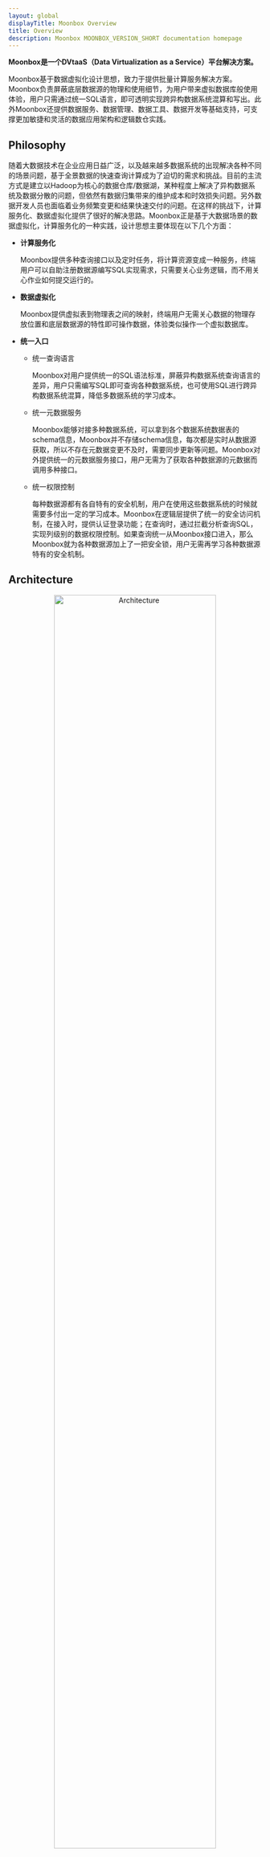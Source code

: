 ```yaml
---
layout: global
displayTitle: Moonbox Overview
title: Overview
description: Moonbox MOONBOX_VERSION_SHORT documentation homepage
---
```


**Moonbox是一个DVtaaS（Data Virtualization as a Service）平台解决方案。**

Moonbox基于数据虚拟化设计思想，致力于提供批量计算服务解决方案。Moonbox负责屏蔽底层数据源的物理和使用细节，为用户带来虚拟数据库般使用体验，用户只需通过统一SQL语言，即可透明实现跨异构数据系统混算和写出。此外Moonbox还提供数据服务、数据管理、数据工具、数据开发等基础支持，可支撑更加敏捷和灵活的数据应用架构和逻辑数仓实践。

## Philosophy

随着大数据技术在企业应用日益广泛，以及越来越多数据系统的出现解决各种不同的场景问题，基于全景数据的快速查询计算成为了迫切的需求和挑战。目前的主流方式是建立以Hadoop为核心的数据仓库/数据湖，某种程度上解决了异构数据系统及数据分散的问题，但依然有数据归集带来的维护成本和时效损失问题。另外数据开发人员也面临着业务频繁变更和结果快速交付的问题。在这样的挑战下，计算服务化、数据虚拟化提供了很好的解决思路。Moonbox正是基于大数据场景的数据虚拟化，计算服务化的一种实践，设计思想主要体现在以下几个方面：

- **计算服务化**

  Moonbox提供多种查询接口以及定时任务，将计算资源变成一种服务，终端用户可以自助注册数据源编写SQL实现需求，只需要关心业务逻辑，而不用关心作业如何提交运行的。

- **数据虚拟化**

  Moonbox提供虚拟表到物理表之间的映射，终端用户无需关心数据的物理存放位置和底层数据源的特性即可操作数据，体验类似操作一个虚拟数据库。

- **统一入口**

  - 统一查询语言

    Moonbox对用户提供统一的SQL语法标准，屏蔽异构数据系统查询语言的差异，用户只需编写SQL即可查询各种数据系统，也可使用SQL进行跨异构数据系统混算，降低多数据系统的学习成本。

  - 统一元数据服务

    Moonbox能够对接多种数据系统，可以拿到各个数据系统数据表的schema信息，Moonbox并不存储schema信息，每次都是实时从数据源获取，所以不存在元数据变更不及时，需要同步更新等问题。Moonbox对外提供统一的元数据服务接口，用户无需为了获取各种数据源的元数据而调用多种接口。

  - 统一权限控制

    每种数据源都有各自特有的安全机制，用户在使用这些数据系统的时候就需要多付出一定的学习成本。Moonbox在逻辑层提供了统一的安全访问机制，在接入时，提供认证登录功能；在查询时，通过拦截分析查询SQL，实现列级别的数据权限控制。如果查询统一从Moonbox接口进入，那么Moonbox就为各种数据源加上了一把安全锁，用户无需再学习各种数据源特有的安全机制。

## Architecture

<p style="text-align: center;">
  <img src="img/architecture.png" style="width:80%;" title="Moonbox Architecture" alt="Architecture" />
</p>
​   Moonbox总体上由四部分组成，分别是客户端、接入层、Grid以及存储计算层。

- **客户端**

  客户端有如下几种：

  - rest api

    以restful api的方式提供batch作业提交、查询作业执行状态、取消作业服务。
  - jdbc

    提供jdbc驱动，可以使用jdbc编程访问, 使用户拥有数据库般的使用体验。
  - odbc

    提供odbc支持，用户可以使用sas连接moonbox进行数据分析。
  - cli

    命令行工具，基于jline实现。通过cli可以完成DDL（Data Definition Language）、DML（Data Manipulation Language）、DCL（Data Control Language）以及Query操作。
  - zeppelin

    提供zeppelin moonbox interpreter，可以使用zeppelin快速进行原型验证和SQL开发。
  - davinci

    通过jdbc支持ABD Stack（敏捷大数据技术栈）中数据可视化平台davinci的接入，进行数据查询并展示。

- **接入层**

  接入层包括http server、tcp server和thrift server，实现客户端接入，并进行用户登录认证。

- **分布式服务层**

  Grid是Moonbox分布式服务层。Grid使用master-slave集群工作模式，支持master主备切换。Grid有Master、Worker、App三种角色：

  - Master负责接收所有的用户请求，根据请求模式（adhoc/batch）将请求调度到合适的App上。
  - Worker向Master注册,负责该节点上App的启动和停止，每个Worker节点可以启动多个不同种类的App。
  - App也会向Master注册,App是真正处理计算的角色,可以是一个Spark App, 也可以是其他自定义的App。


- **计算/存储层**

  Moonbox默认使用Spark作为计算引擎，将一个常驻的Spark作业称之为一个App, 支持standalone和yarn运行模式。Spark App处理用户发过来的请求，包括用户体系管理操作、权限管理操作、SQL解析、下推优化、执行引擎选择等，并提交真正的计算任务。当计算逻辑可以完全下推到数据源计算时，Moonbox将计算任务直接mapping成数据源的查询语言进行下推计算，以减小启动分布式作业的开销。数据源除了可以是hdfs这种纯存储系统，mysql、elasticsearch这种带计算能力的存储系统，还可以是presto等计算引擎，Moonbox将他们统一视为数据源。

## Feature

- **用户体系**

  Moonbox建立了一套完整的用户体系，引入了Organization的概念，用于划分用户空间。系统管理员ROOT账号可以创建多个Organization，并在Organization中指定该Organization的管理者（SA），可以是一个或者多个。SA负责创建管理普通用户。Moonbox将普通用户的能力抽象出六大属性，分别是是否可以执行Account管理语句，是否可以执行DDL语句，是否可以执行DCL语句, 是否拥有可以授权其他用户执行Account类语句的能力，是否拥有可以授权其他用户执行DDL语句的能力，是否拥有可以授权其他用户执行DCL语句的能力。通过属性的自由组合，可以构建出满足多种角色，多种需求的用户体系模型，并可借此实现多租户。

- **扩展SQL**

  Moonbox将查询语言统一为Spark SQL，使用Spark SQL语法进行查询操作，同时扩展了一套DDL、DCL语句。包括对用户的创建删除和授权，数据表或者数据列的访问授权，挂载卸载物理数据源或者数据表，创建删除逻辑数据库，创建删除udf/udaf，创建删除定时任务等。

- **优化策略**

  Moonbox基于Spark进行混算，Spark SQL是支持多数据源的，但是Spark SQL在从数据源中进行数据拉取的时候只进行了project和filter算子的下推，并没有考虑数据源的算力特性，比如elasticsearch对于聚合操作是很友好的，如果聚合操作能下推到elasticsearch中进行计算会比将数据全部拉回Spark计算快的多，比如limit算子如果下推到数据源计算，能大大减少返回的数据量，节省拉取数据和计算的时间。Moonbox对Spark Optimizer优化后的LogicalPlan作进一步的优化，根据规则拆分出可以进行下推的子树，将子树mapping成数据源查询语言，将下推结果拉回Spark参与进一步的计算。如果LogicalPlan可以整体下推计算，那么Moonbox将不采用Spark进行计算，直接使用数据源客户端运行LogicalPlan mapping出来的查询语句，以减少启动分布式作业的开销，并节省分布式计算资源。

- **列权限控制**

  数据安全越来越受到企业的重视，我们希望在方便快捷提供计算服务和数据服务的同时，还希望实现数据的安全。Moonbox定义了DCL语句来实现数据列级别权限控制。Moonbox管理员通过DCL语句将数据表或者数据列授权给用户，Moonbox会将用户和表以及列的权限关系保存到catalog中。当用户在使用SQL查询时会被拦截，分析出SQL被解析后的LogicalPlan中是否引用了未被授权的表或者列，如果有就报错返回给用户。

- **多种形式的UDF/UDAF**

  Moonbox除了支持以jar包的形式创建UDF/UDAF外，还支持以源代码的形式创建，包括Java语言和Scala语言，这给UDF开发验证带来了便捷性。

- **定时任务**

  Moonbox提供了定时作业的功能，用户使用DDL语句定义定时任务，以crontab表达式的形式定义调度策略，后台内嵌quartz进行任务定时调度。

## Document

Please refer to [Moonbox用户手册](https://edp963.github.io/moonbox).  ​

## Latest Release

Please download the latest [RELEASE](https://github.com/edp963/moonbox/releases)

## Help

- **Mailling list**：edp_support@groups.163.com
- **WeChat**：edpstack <img src = "https://github.com/edp963/edp-resource/raw/master/WeChat.jpg" alt="" width="100">

## License

Moonbox is under the Apache 2.0 license. See the [LICENSE](https://github.com/edp963/moonbox/blob/master/LICENSE) file for details.

